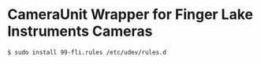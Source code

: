 # CameraUnit Wrapper for Finger Lake Instruments Cameras

```sh
$ sudo install 99-fli.rules /etc/udev/rules.d
```